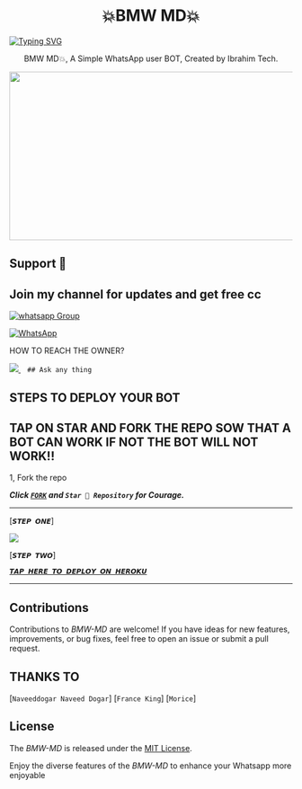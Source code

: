  <h1 align="center"> 💥BMW MD💥 </h1>



      
 [![Typing SVG](https://readme-typing-svg.herokuapp.com?font=Rockstar-ExtraBold&color=F05&lines=𝗧𝗛𝗜𝗦+𝗜𝗦+𝗕𝗠𝗪+𝗠𝗗+𝗖𝗥𝗘𝗔𝗧𝗘𝗗+𝗜𝗕𝗥𝗔𝗛𝗜𝗠+𝗧𝗘𝗖𝗛)](https://git.io/typing-svg)


 
<p align="center"> BMW MD💥, A Simple WhatsApp user BOT, Created by Ibrahim Tech.
</p>



<img src="https://telegra.ph/file/a238340352ed8841782a7.jpg" width="700" height="300"/>

## Support 🧧
## Join my channel for updates and get free cc
<a href="https://whatsapp.com/channel/0029VaZuGSxEawdxZK9CzM0Y" target="_blank">
    <img alt="whatsapp Group" src="https://img.shields.io/badge/ Whatsapp Support Channel -25D366?style=for-the-badge&logo=whatsapp&logoColor=white" />
  </a>
</p>

<a href="https://whatsapp.com/channel/0029VaZuGSxEawdxZK9CzM0Y"><img alt="WhatsApp" src="https://img.shields.io/badge/-Whatsapp%20Channel-yellow?style=for-the-badge&logo=whatsapp&logoColor=black"/></a>




HOW TO REACH THE OWNER? 
 
   
   <a href="https://wa.me/message/74F2PC4JA4F3P1">
    <img src="https://img.shields.io/badge/WhatsApp-25D366?style=for-the-badge&logo=whatsapp&logoColor=white" />
  </a>&nbsp;&nbsp;
   <a

    ## Ask any thing


## STEPS TO DEPLOY YOUR BOT

## TAP ON STAR AND FORK THE REPO SOW THAT A BOT CAN WORK IF NOT THE BOT WILL NOT WORK!!

1, Fork the repo

   ***Click [`FORK`](https://github.com/ibrahimaitech/IBRAHIM-AI-10.10) and `Star 👑 Repository` for Courage.***
  


<hr>
  
[`𝙎𝙏𝙀𝙋 𝙊𝙉𝙀`]

  <a href="https://ibrahim-tech-code1-scanner-a3182bc283cc.herokuapp.com/">
  <img src="https://img.shields.io/badge/𝙏𝘼𝙋_𝙃𝙀𝙍𝙀_𝙏𝙊_𝙎𝘾𝘼𝙉_𝙎𝙀𝙎𝙎𝙄𝙊𝙉_-0a0a0a?style=for-the-badge&logo=𝗦𝗖𝗔𝗡 𝗔𝗣𝗣&logoColor=red">
</a>

[`𝙎𝙏𝙀𝙋 𝙏𝙒𝙊`]

 [`𝙏𝘼𝙋 𝙃𝙀𝙍𝙀 𝙏𝙊 𝘿𝙀𝙋𝙇𝙊𝙔 𝙊𝙉 𝙃𝙀𝙍𝙊𝙆𝙐`](https://dashboard.heroku.com/new?template=https://github.com/ibrahimaitech/IBRAHIM-AI-10.10)

 <hr>


## Contributions


Contributions to *BMW-MD* are welcome! If you have ideas for new features, improvements, or bug fixes, feel free to open an issue or submit a pull request.
## THANKS TO
[`Naveeddogar Naveed Dogar`]
[`France King`]
[`Morice`]

## License

The *BMW-MD* is released under the [MIT License](https://opensource.org/licenses/MIT).

Enjoy the diverse features of the *BMW-MD*  to enhance your Whatsapp more enjoyable



